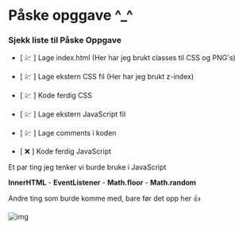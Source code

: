 # Påske opggave ^_^


### Sjekk liste til Påske Oppgave

- [ 💹 ] Lage index.html (Her har jeg brukt classes til CSS og PNG's) 

- [ 💹  ] Lage ekstern CSS fil (Her har jeg brukt z-index)

- [ 💹 ] Kode ferdig CSS

- [ 💹 ] Lage ekstern JavaScript fil

- [ 💹 ] Lage comments i koden

- [ ❌ ] Kode ferdig JavaScript


Et par ting jeg tenker vi burde bruke i JavaScript

**InnerHTML** - 
**EventListener** -
**Math.floor** - 
**Math.random**


Andre ting som burde komme med, bare før det opp her 👍


![img](https://user-images.githubusercontent.com/98322694/163168007-efb52862-5c38-49fd-882f-633cfcb4aa21.png)


